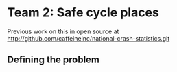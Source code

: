 # Team 2: Safe cycle places

Previous work on this in open source at http://github.com/caffeineinc/national-crash-statistics.git

## Defining the problem
